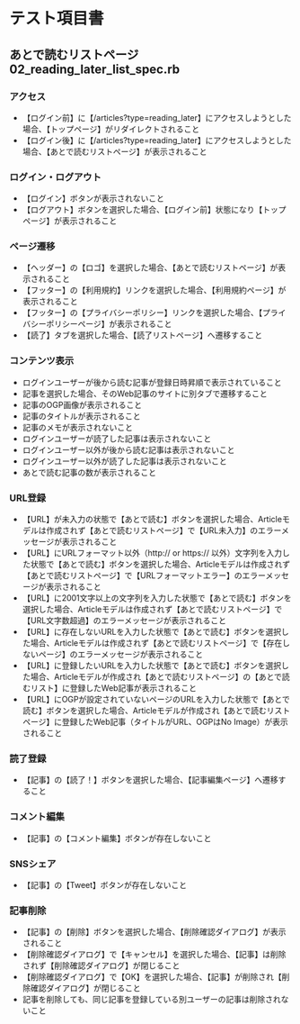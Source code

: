# テスト項目書

## あとで読むリストページ 02_reading_later_list_spec.rb

### アクセス
- 【ログイン前】に【/articles?type=reading_later】にアクセスしようとした場合、【トップページ】がリダイレクトされること
- 【ログイン後】に【/articles?type=reading_later】にアクセスしようとした場合、【あとで読むリストページ】が表示されること

### ログイン・ログアウト
- 【ログイン】ボタンが表示されないこと
- 【ログアウト】ボタンを選択した場合、【ログイン前】状態になり【トップページ】が表示されること

### ページ遷移
- 【ヘッダー】の【ロゴ】を選択した場合、【あとで読むリストページ】が表示されること
- 【フッター】の【利用規約】リンクを選択した場合、【利用規約ページ】が表示されること
- 【フッター】の【プライバシーポリシー】リンクを選択した場合、【プライバシーポリシーページ】が表示されること
- 【読了】タブを選択した場合、【読了リストページ】へ遷移すること

### コンテンツ表示
- ログインユーザーが後から読む記事が登録日時昇順で表示されていること
- 記事を選択した場合、そのWeb記事のサイトに別タブで遷移すること
- 記事のOGP画像が表示されること
- 記事のタイトルが表示されること
- 記事のメモが表示されないこと
- ログインユーザーが読了した記事は表示されないこと
- ログインユーザー以外が後から読む記事は表示されないこと
- ログインユーザー以外が読了した記事は表示されないこと
- あとで読む記事の数が表示されること

### URL登録
- 【URL】が未入力の状態で【あとで読む】ボタンを選択した場合、Articleモデルは作成されず【あとで読むリストページ】で【URL未入力】のエラーメッセージが表示されること
- 【URL】にURLフォーマット以外（http:// or https:// 以外）文字列を入力した状態で【あとで読む】ボタンを選択した場合、Articleモデルは作成されず【あとで読むリストページ】で【URLフォーマットエラー】のエラーメッセージが表示されること
- 【URL】に2001文字以上の文字列を入力した状態で【あとで読む】ボタンを選択した場合、Articleモデルは作成されず【あとで読むリストページ】で【URL文字数超過】のエラーメッセージが表示されること
- 【URL】に存在しないURLを入力した状態で【あとで読む】ボタンを選択した場合、Articleモデルは作成されず【あとで読むリストページ】で【存在しないページ】のエラーメッセージが表示されること
- 【URL】に登録したいURLを入力した状態で【あとで読む】ボタンを選択した場合、Articleモデルが作成され【あとで読むリストページ】の【あとで読むリスト】に登録したWeb記事が表示されること
- 【URL】にOGPが設定されていないページのURLを入力した状態で【あとで読む】ボタンを選択した場合、Articleモデルが作成され【あとで読むリストページ】に登録したWeb記事（タイトルがURL、OGPはNo Image）が表示されること

### 読了登録
- 【記事】の【読了！】ボタンを選択した場合、【記事編集ページ】へ遷移すること

### コメント編集
- 【記事】の【コメント編集】ボタンが存在しないこと

### SNSシェア
- 【記事】の【Tweet】ボタンが存在しないこと

### 記事削除
- 【記事】の【削除】ボタンを選択した場合、【削除確認ダイアログ】が表示されること
- 【削除確認ダイアログ】で【キャンセル】を選択した場合、【記事】は削除されず【削除確認ダイアログ】が閉じること
- 【削除確認ダイアログ】で【OK】を選択した場合、【記事】が削除され【削除確認ダイアログ】が閉じること
- 記事を削除しても、同じ記事を登録している別ユーザーの記事は削除されないこと